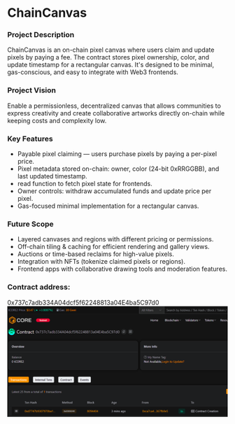 # ChainCanvas

### Project Description
ChainCanvas is an on-chain pixel canvas where users claim and update pixels by paying a fee. The contract stores pixel ownership, color, and update timestamp for a rectangular canvas. It's designed to be minimal, gas-conscious, and easy to integrate with Web3 frontends.

### Project Vision
Enable a permissionless, decentralized canvas that allows communities to express creativity and create collaborative artworks directly on-chain while keeping costs and complexity low.

### Key Features
- Payable pixel claiming — users purchase pixels by paying a per-pixel price.
- Pixel metadata stored on-chain: owner, color (24-bit 0xRRGGBB), and last updated timestamp.
- read function to fetch pixel state for frontends.
- Owner controls: withdraw accumulated funds and update price per pixel.
- Gas-focused minimal implementation for a rectangular canvas.

### Future Scope
- Layered canvases and regions with different pricing or permissions.
- Off-chain tiling & caching for efficient rendering and gallery views.
- Auctions or time-based reclaims for high-value pixels.
- Integration with NFTs (tokenize claimed pixels or regions).
- Frontend apps with collaborative drawing tools and moderation features.

### Contract address:
0x737c7adb334A04dcf5f62248813a04E4ba5C97d0
![alt text](image.png)
